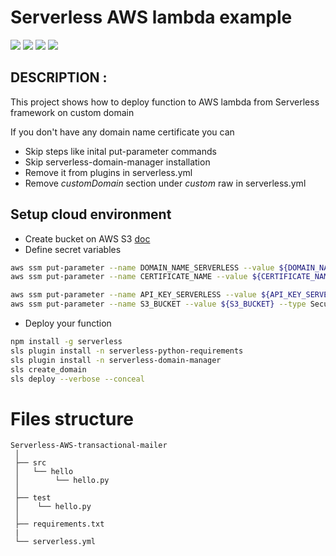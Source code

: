 # Serverless AWS lambda example

![](https://img.shields.io/badge/AWS-Serverless-red)
![](https://img.shields.io/badge/AWS-lambda-blue)
![](https://img.shields.io/badge/python-3.9-green)
![](https://img.shields.io/badge/node-16-white)

## DESCRIPTION :

This project shows how to deploy function to AWS lambda from Serverless framework on custom domain

If you don't have any domain name certificate you can 
- Skip steps like inital put-parameter commands
- Skip serverless-domain-manager installation
- Remove it from plugins in serverless.yml
- Remove *customDomain* section under *custom* raw in serverless.yml

## Setup cloud environment
- Create bucket on AWS S3 [doc](https://docs.aws.amazon.com/AmazonS3/latest/userguide/creating-bucket.html)
- Define secret variables
```bash
aws ssm put-parameter --name DOMAIN_NAME_SERVERLESS --value ${DOMAIN_NAME_SERVERLESS} --type SecureString
aws ssm put-parameter --name CERTIFICATE_NAME --value ${CERTIFICATE_NAME} --type SecureString

aws ssm put-parameter --name API_KEY_SERVERLESS --value ${API_KEY_SERVERLESS} --type SecureString
aws ssm put-parameter --name S3_BUCKET --value ${S3_BUCKET} --type SecureString
```
- Deploy your function
```bash
npm install -g serverless
sls plugin install -n serverless-python-requirements
sls plugin install -n serverless-domain-manager
sls create_domain
sls deploy --verbose --conceal
```

# Files structure

```
Serverless-AWS-transactional-mailer
 │
 ├── src
 │   └── hello
 │        └── hello.py
 │
 ├── test
 │    └── hello.py
 │
 ├── requirements.txt
 |
 └── serverless.yml
```